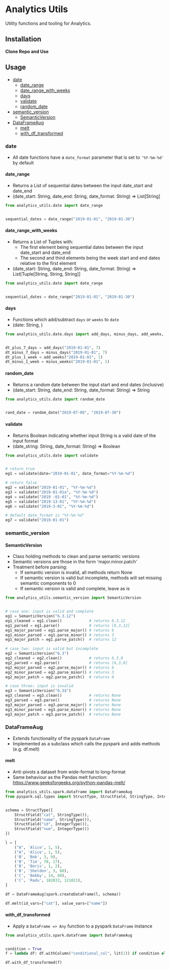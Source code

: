 Analytics Utils
===================================================

Utility functions and tooling for Analytics.

## Installation
**Clone Repo and Use**

## Usage

- [date](#date)
    - [date_range](#date_range)
    - [date_range_with_weeks](#date_range_with_weeks)
    - [days](#days)
    - [validate](#validate)
    - [random_date](#random_date)
- [semantic_version](#semantic_version)
    - [SemanticVersion](#SemanticVersion)
- [DataFrameAug](#DataFrameAug)
    - [melt](#melt)
    - [with_df_transformed](#with_df_transformed)
    
### date 
- All date functions have a `date_format` parameter that is set to `'%Y-%m-%d'` by default

#### date_range
- Returns a List of sequential dates between the input date_start and date_end
- (date_start: String, date_end: String, date_format: String) => List[String]

```python
from analytics_utils.date import date_range


sequential_dates = date_range("2019-01-01", "2019-01-30")

```

#### date_range_with_weeks
- Returns a List of Tuples with:
    - The first element being sequential dates between the input date_start and date_end
    - The second and third elements being the week start and end dates relative to the first element
- (date_start: String, date_end: String, date_format: String) => List[Tuple[String, String, String]]

```python
from analytics_utils.date import date_range


sequential_dates = date_range("2019-01-01", "2019-01-30")

```

#### days
- Functions which add/subtract `days` or `weeks` to `date`
- (date: String, )

```python
from analytics_utils.date.days import add_days, minus_days, add_weeks, minus_weeks


dt_plus_7_days = add_days("2019-01-01", 7)
dt_minus_7_days = minus_days("2019-01-01", 7)
dt_plus_1_week = add_weeks("2019-01-01", 1)
dt_minus_1_week = minus_weeks("2019-01-01", 1)

```

#### random_date
- Returns a random date between the input start and end dates (inclusive)
- (date_start: String, date_end: String, date_format: String) => String

```python
from analytics_utils.date import random_date


rand_date = random_date("2019-07-08", "2019-07-30")

```

#### validate 
- Returns Boolean indicating whether input String is a valid date of the input format
- (date_string: String, date_format: String) => Boolean

```python
from analytics_utils.date import validate


# return true
eg1 = validate(date="2019-01-01", date_format="%Y-%m-%d")

# return false
eg2 = validate("2019-01-01", "%Y-%m-%d")
eg3 = validate("2019-01-01a", "%Y-%m-%d")
eg4 = validate("2019 -01-01", "%Y-%m-%d")
eg5 = validate("2019-13-01", "%Y-%m-%d")
eg6 = validate("2019-3-01", "%Y-%m-%d")

# default date_format is "%Y-%m-%d"
eg7 = validate("2019-01-01")

```


### semantic_version

#### SemanticVersion
- Class holding methods to clean and parse semantic versions
- Semantic versions are those in the form 'major.minor.patch'
- Treatment before parsing:
    - If semantic version is invalid, all methods return None
    - If semantic version is valid but incomplete, methods will set missing semantic components to 0
    - If semantic version is valid and complete, leave as is

```python
from analytics_utils.semantic_version import SemanticVersion


# case one: input is valid and complete 
eg1 = SemanticVersion("6.3.12")
eg1_cleaned = eg1.clean()            # returns 6.3.12
eg1_parsed = eg1.parse()             # returns [6,3,12]
eg1_major_parsed = eg1.parse_major() # returns 6
eg1_minor_parsed = eg1.parse_minor() # returns 3
eg1_major_patch = eg1.parse_patch()  # returns 12

# case two: input is valid but incomplete
eg2 = SemanticVersion("6.3")
eg2_cleaned = eg2.clean()            # returns 6.3.0
eg2_parsed = eg2.parse()             # returns [6,3,0]
eg2_major_parsed = eg2.parse_major() # returns 6
eg2_minor_parsed = eg2.parse_minor() # returns 3
eg2_major_patch = eg2.parse_patch()  # returns 0

# case three: input is invalid
eg3 = SemanticVersion("6.3$")
eg3_cleaned = eg3.clean()            # returns None
eg3_parsed = eg3.parse()             # returns None
eg3_major_parsed = eg3.parse_major() # returns None
eg3_minor_parsed = eg3.parse_minor() # returns None
eg3_major_patch = eg3.parse_patch()  # returns None

```


### DataFrameAug
- Extends functionality of the pyspark `DataFrame`
- Implemented as a subclass which calls the pyspark and adds methods (e.g. df.melt) 

#### melt
- Anti-pivots a dataset from wide-format to long-format
- Same behaviour as the Pandas melt function: https://www.geeksforgeeks.org/python-pandas-melt/

```python
from analytics_utils.spark.dataframe import DataFrameAug
from pyspark.sql.types import StructType, StructField, StringType, IntegerType


schema = StructType([
    StructField("cat", StringType()),
    StructField("name", StringType()),
    StructField("id", IntegerType()),
    StructField("num", IntegerType())
])

l = [
    ("A", 'Alice', 1, 5),
    ("A", 'Alice', 1, 5),
    ('B', 'Bob', 3, 9),
    ('B', 'Tim', 70, 17),
    ('B', 'Boris', 1, 2),
    ('B', 'Sheldon', 3, 60),
    ('C', 'Bobby', 14, 60),
    ('C', 'Radu', 182832, 121821),
]

df = DataFrameAug(spark.createDataFrame(l, schema))

df.melt(id_vars=["cat"], value_vars=["name"])

```

#### with_df_transformed
- Apply a `DataFrame => Any` function to a pyspark `DataFrame` instance

```python
from analytics_utils.spark.dataframe import DataFrameAug


condition = True
f = lambda df: df.withColumn("conditional_col", lit(1)) if condition else df

df.with_df_transformed(f)

```